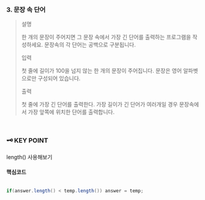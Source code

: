 ### 3. 문장 속 단어
>설명
>
>한 개의 문장이 주어지면 그 문장 속에서 가장 긴 단어를 출력하는 프로그램을 작성하세요.
>문장속의 각 단어는 공백으로 구분됩니다.
>
>
>입력
>
>첫 줄에 길이가 100을 넘지 않는 한 개의 문장이 주어집니다. 문장은 영어 알파벳으로만 구성되어 있습니다.
>
>출력
>
>첫 줄에 가장 긴 단어를 출력한다. 가장 길이가 긴 단어가 여러개일 경우 문장속에서 가장 앞쪽에 위치한 단어를 출력합니다.
<br>

### 🗝️ KEY POINT

length() 사용해보기


#### 핵심코드


``` java

if(answer.length() < temp.length()) answer = temp;
```
  